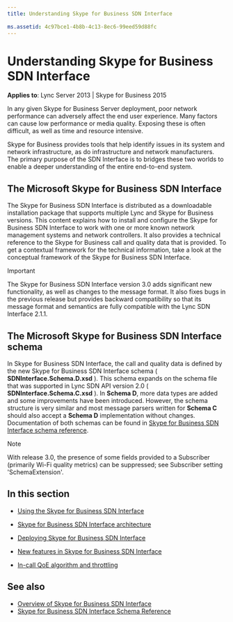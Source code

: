 ```yaml
---
title: Understanding Skype for Business SDN Interface
 
ms.assetid: 4c97bce1-4b8b-4c13-8ec6-99eed59d88fc
---
```



# Understanding Skype for Business SDN Interface


  
    
    

 **Applies to**: Lync Server 2013 | Skype for Business 2015
 
In any given Skype for Business Server deployment, poor network performance can adversely affect the end user experience. Many factors can cause low performance or media quality. Exposing these is often difficult, as well as time and resource intensive. 
  
    
    

Skype for Business provides tools that help identify issues in its system and network infrastructure, as do infrastructure and network manufacturers. The primary purpose of the SDN Interface is to bridges these two worlds to enable a deeper understanding of the entire end-to-end system. 
## The Microsoft Skype for Business SDN Interface

The Skype for Business SDN Interface is distributed as a downloadable installation package that supports multiple Lync and Skype for Business versions. This content explains how to install and configure the Skype for Business SDN Interface to work with one or more known network management systems and network controllers. It also provides a technical reference to the Skype for Business call and quality data that is provided. To get a contextual framework for the technical information, take a look at the conceptual framework of the Skype for Business SDN Interface. 
  
    
    

> [!IMPORTANT]
> The Skype for Business SDN Interface version 3.0 adds significant new functionality, as well as changes to the message format. It also fixes bugs in the previous release but provides backward compatibility so that its message format and semantics are fully compatible with the Lync SDN Interface 2.1.1. 
  
    
    


## The Microsoft Skype for Business SDN Interface schema

In Skype for Business SDN Interface, the call and quality data is defined by the new Skype for Business SDN Interface schema ( **SDNInterface.Schema.D.xsd** ). This schema expands on the schema file that was supported in Lync SDN API version 2.0 ( **SDNInterface.Schema.C.xsd** ). In **Schema D**, more data types are added and some improvements have been introduced. However, the schema structure is very similar and most message parsers written for **Schema C** should also accept a **Schema D** implementation without changes. Documentation of both schemas can be found in [Skype for Business SDN Interface schema reference](http://msdn.microsoft.com/library/553e325e-d48a-4e7b-b7ac-042f87253ed8.aspx). 
  
    
    

> [!NOTE]
> With release 3.0, the presence of some fields provided to a Subscriber (primarily Wi-Fi quality metrics) can be suppressed; see Subscriber setting 'SchemaExtension'. 
  
    
    


## In this section


-  [Using the Skype for Business SDN Interface](using-the-sdn-interface.md)
    
  
-  [Skype for Business SDN Interface architecture](interface-architecture.md)
    
  
-  [Deploying Skype for Business SDN Interface](deploying-the-sdn-interface.md)
    
  
-  [New features in Skype for Business SDN Interface](new-features.md)
    
  
-  [In-call QoE algorithm and throttling](in-call-qoe-algorithm-and-throttling.md)
    
  

## See also

-  [Overview of Skype for Business SDN Interface](overview.md)  
-  [Skype for Business SDN Interface Schema Reference](skype-for-business-sdn-interface-schema-reference.md)
    
  

  
    
    

